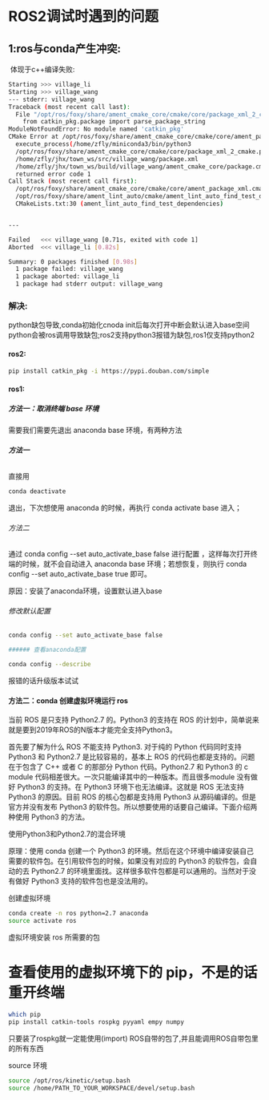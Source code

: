 # ROS2调试时遇到的问题

## 1:ros与conda产生冲突:

​	体现于c++编译失败:

```bash
Starting >>> village_li
Starting >>> village_wang
--- stderr: village_wang
Traceback (most recent call last):
  File "/opt/ros/foxy/share/ament_cmake_core/cmake/core/package_xml_2_cmake.py", line 21, in <module>
    from catkin_pkg.package import parse_package_string
ModuleNotFoundError: No module named 'catkin_pkg'
CMake Error at /opt/ros/foxy/share/ament_cmake_core/cmake/core/ament_package_xml.cmake:94 (message):
  execute_process(/home/zfly/miniconda3/bin/python3
  /opt/ros/foxy/share/ament_cmake_core/cmake/core/package_xml_2_cmake.py
  /home/zfly/jhx/town_ws/src/village_wang/package.xml
  /home/zfly/jhx/town_ws/build/village_wang/ament_cmake_core/package.cmake)
  returned error code 1
Call Stack (most recent call first):
  /opt/ros/foxy/share/ament_cmake_core/cmake/core/ament_package_xml.cmake:49 (_ament_package_xml)
  /opt/ros/foxy/share/ament_lint_auto/cmake/ament_lint_auto_find_test_dependencies.cmake:31 (ament_package_xml)
  CMakeLists.txt:30 (ament_lint_auto_find_test_dependencies)


---

Failed   <<< village_wang [0.71s, exited with code 1]
Aborted  <<< village_li [0.82s]

Summary: 0 packages finished [0.98s]
  1 package failed: village_wang
  1 package aborted: village_li
  1 package had stderr output: village_wang
```

### 解决:

python缺包导致,conda初始化cnoda init后每次打开中断会默认进入base空间python会被ros调用导致缺包;ros2支持python3报错为缺包,ros1仅支持python2

#### ros2:

```bash
pip install catkin_pkg -i https://pypi.douban.com/simple
```



#### ros1:

##### 方法一：取消终端 base 环境

需要我们需要先退出 anaconda base 环境，有两种方法

###### **方法一**

直接用 

```bash
conda deactivate
```

 退出，下次想使用 anaconda 的时候，再执行 conda activate base 进入；

###### 方法二

通过 conda config --set auto_activate_base false 进行配置 ，这样每次打开终端的时候，就不会自动进入 anaconda base 环境；若想恢复，则执行 conda config --set auto_activate_base true 即可。

原因：安装了anaconda环境，设置默认进入base

###### 修改默认配置
```bash
conda config --set auto_activate_base false

###### 查看anaconda配置
```

```bash
conda config --describe
```

报错的话升级版本试试

#### 方法二：conda 创建虚拟环境运行 ros

当前 ROS 是只支持 Python2.7 的。Python3 的支持在 ROS 的计划中，简单说来就是要到2019年ROS的N版本才能完全支持Python3。

首先要了解为什么 ROS 不能支持 Python3. 对于纯的 Python 代码同时支持 Python3 和 Python2.7 是比较容易的，基本上 ROS 的代码也都是支持的。问题在于包含了 C++ 或者 C 的那部分 Python 代码。Python2.7 和 Python3 的 c module 代码相差很大。一次只能编译其中的一种版本。而且很多module 没有做好 Python3 的支持。在 Python3 环境下也无法编译。这就是 ROS 无法支持 Python3 的原因。目前 ROS 的核心包都是支持用 Python3 从源码编译的。但是官方并没有发布 Python3 的软件包。所以想要使用的话要自己编译。下面介绍两种使用 Python3 的方法。

使用Python3和Python2.7的混合环境

原理：使用 conda 创建一个 Python3 的环境。然后在这个环境中编译安装自己需要的软件包。在引用软件包的时候，如果没有对应的 Python3 的软件包，会自动的去 Python2.7 的环境里面找。这样很多软件包都是可以通用的。当然对于没有做好 Python3 支持的软件包也是没法用的。

创建虚拟环境

```bash
conda create -n ros python=2.7 anaconda
source activate ros
```

虚拟环境安装 ros 所需要的包

# 查看使用的虚拟环境下的 pip，不是的话重开终端
```bash
which pip
pip install catkin-tools rospkg pyyaml empy numpy
```

只要装了rospkg就一定能使用(import) ROS自带的包了,并且能调用ROS自带包里的所有东西

source 环境

```bash
source /opt/ros/kinetic/setup.bash
source /home/PATH_TO_YOUR_WORKSPACE/devel/setup.bash
```

